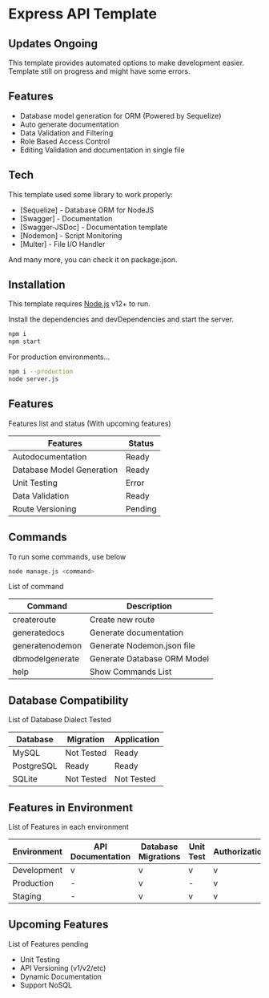 # Express API Template
## Updates Ongoing


This template provides automated options to make development easier.
Template still on progress and might have some errors.

## Features

- Database model generation for ORM (Powered by Sequelize)
- Auto generate documentation
- Data Validation and Filtering
- Role Based Access Control
- Editing Validation and documentation in single file

## Tech

This template used some library to work properly:

- [Sequelize] - Database ORM for NodeJS
- [Swagger] - Documentation
- [Swagger-JSDoc] - Documentation template
- [Nodemon] - Script Monitoring
- [Multer] - File I/O Handler

And many more, you can check it on package.json.

## Installation

This template requires [Node.js](https://nodejs.org/) v12+ to run.

Install the dependencies and devDependencies and start the server.

```sh
npm i
npm start
```

For production environments...

```sh
npm i --production
node server.js
```

## Features

Features list and status (With upcoming features)

| Features | Status |
| ------ | ------ |
| Autodocumentation | Ready |
| Database Model Generation | Ready |
| Unit Testing | Error |
| Data Validation | Ready |
| Route Versioning | Pending |

## Commands
To run some commands, use below
```sh
node manage.js <command>
```
List of command

| Command | Description |
| ------ | ------ |
| createroute | Create new route |
| generatedocs | Generate documentation |
| generatenodemon | Generate Nodemon.json file |
| dbmodelgenerate | Generate Database ORM Model |
| help | Show Commands List |

## Database Compatibility

List of Database Dialect Tested

| Database | Migration | Application |
| ------ | ------ | ------ |
| MySQL | Not Tested | Ready |
| PostgreSQL | Ready | Ready |
| SQLite | Not Tested | Not Tested |

## Features in Environment

List of Features in each environment

| Environment | API Documentation | Database Migrations | Unit Test | Authorization |
| ------ | ------ | ------ | ------ | ------ |
| Development | v | v | v | v |
| Production | - | v | - | v |
| Staging | - | v | v | v |

## Upcoming Features

List of Features pending

- Unit Testing
- API Versioning (v1/v2/etc)
- Dynamic Documentation
- Support NoSQL

